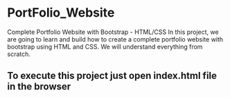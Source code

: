 # PortFolio_Website

Complete Portfolio Website with Bootstrap - HTML/CSS In this project, we are going to learn and build how to create a complete portfolio website with bootstrap using HTML and CSS. We will understand everything from scratch.

## To execute this project just open index.html file in the browser
